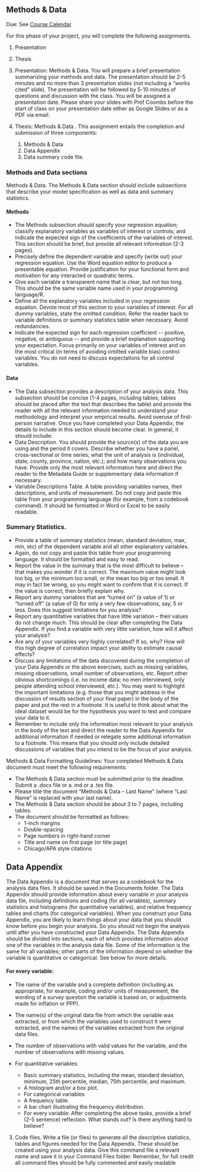 ## Methods & Data

Due: See [Course Calendar](../README.md)

For this phase of your project, you will complete the following assignments.
1. Presentation
2. Thesis

3. Presentation: Methods & Data. You will prepare a brief presentation summarizing your
methods and data. The presentation should be 2-5 minutes and no more than 3 presentation
slides (not including a “works cited” slide). The presentation will be followed by 5-10
minutes of questions and discussion with the class. You will be assigned a presentation date. Please share your slides with Prof Coombs before the start of class on your presentation date either as Google Slides or as a PDF via email.

1. Thesis: Methods & Data . This assignment entails the completion and submission of three
components:
    1. Methods & Data
    2. Data Appendix
    3. Data summary code file.

### Methods and Data sections

Methods & Data. The Methods & Data section should include subsections that describe
your model specification as well as data and summary statistics.

#### Methods

- The Methods subsection should specify your regression equation; classify explanatory
variables as variables of interest or controls; and indicate the expected sign of the
coefficients of the variables of interest. This section should be brief, but provide all
relevant information (2-3 pages).
- Precisely define the dependent variable and specify (write out) your regression
equation. Use the Word equation editor to produce a presentable equation.
Provide justification for your functional form and motivation for any interacted or
quadratic terms.
- Give each variable a transparent name that is clear, but not too long. This should
be the same variable name used in your programming language/R.
- Define all the explanatory variables included in your regression equation. Devote
most of this section to your variables of interest. For all dummy variables, state
the omitted condition. Refer the reader back to variable definitions or summary
statistics table when necessary. Avoid redundancies.
- Indicate the expected sign for each regression coefficient -- positive, negative, or
ambiguous -- and provide a brief explanation supporting your expectation. Focus
primarily on your variables of interest and on the most critical (in terms of
avoiding omitted variable bias) control variables. You do not need to discuss
expectations for all control variables.

#### Data

- The Data subsection provides a description of your analysis data. This subsection should be
concise (1-4 pages, including tables; tables should be placed after the text that describes the
table) and provide the reader with all the relevant information needed to understand your
methodology and interpret your empirical results. Avoid overuse of first-person narrative.
Once you have completed your Data Appendix, the details to include in this section should
become clear. In general, it should include:
- Data Description. You should provide the source(s) of the data you are using and the period
it covers. Describe whether you have a panel, cross-sectional or time series; what the unit
of analysis is (individual, state, county, province, nation, etc.); and how many observations
you have. Provide only the most relevant information here and direct the reader to the
Metadata Guide or supplementary data information if necessary.
- Variable Descriptions Table. A table providing variables names, their descriptions, and
units of measurement. Do not copy and paste this table from your programming language (for example, from a
codebook command). It should be formatted in Word or Excel to be easily readable.

### Summary Statistics.
- Provide a table of summary statistics (mean, standard deviation, max, min, etc) of
the dependent variable and all other explanatory variables.
- Again, do not copy and paste this table from your programming language. It should be formatted and easy
to read.
- Report the value in the summary that is the most difficult to believe – that makes
you wonder if it is correct. The maximum value might look too big, or the minimum
too small, or the mean too big or too small. It may in fact be wrong, so you might
want to confirm that it is correct. If the value is correct, then briefly explain why.
- Report any dummy variables that are “turned on” (a value of 1) or “turned off” (a
value of 0) for only a very few observations, say, 5 or less. Does this suggest
limitations for you analysis?
- Report any quantitative variables that have little variation – their values do not
change much. This should be clear after completing the Data Appendix. If you find
a variable with very little variation, how will it affect your analysis?
- Are any of your variables very highly correlated? If so, why? How will this high
degree of correlation impact your ability to estimate causal effects?
- Discuss any limitations of the data discovered during the completion of your Data
Appendix or the above exercises, such as missing variables, missing observations, small
number of observations, etc. Report other obvious shortcomings (i.e. no income data; no
men interviewed, only people attending school interviewed, etc.). You may want to
highlight the important limitations (e.g. those that you might address in the discussion of
results section of your final paper) in the body of the paper and put the rest in a footnote.
It is useful to think about what the ideal dataset would be for the hypothesis you want to
test and compare your data to it.
- Remember to include only the information most relevant to your analysis in the body of
the text and direct the reader to the Data Appendix for additional information if needed or
relegate some additional information to a footnote. This means that you should only include
detailed discussions of variables that you intend to be the focus of your analysis.

Methods & Data Formatting Guidelines:
Your completed Methods & Data document must meet the following requirements:
- The Methods & Data section must be submitted prior to the deadline. Submit a .docx file or a .md or a .tex file.
- Please title the document “Methods & Data – Last Name” (where “Last Name” is replaced
with your last name).
- The Methods & Data section should be about 3 to 7 pages, including tables.
- The document should be formatted as follows:
    - 1-inch margins
    - Double-spacing
    - Page numbers in right-hand corner
    - Title and name on first page (or title page)
    - Chicago/APA style citations

## Data Appendix

The Data Appendix is a document that serves as a codebook for the
analysis data files. It should be saved in the Documents folder. The Data Appendix
should provide information about every variable in your analysis data file, including
definitions and coding (for all variables), summary statistics and histograms (for
quantitative variables), and relative frequency tables and charts (for categorical
variables). When you construct your Data Appendix, you are likely to learn things about
your data that you should know before you begin your analysis. So you should not begin
the analysis until after you have constructed your Data Appendix. The Data Appendix
should be divided into sections, each of which provides information about one of the
variables in the analysis data file. Some of the information is the same for all variables;
other parts of the information depend on whether the variable is quantitative or
categorical. See below for more details.

#### For every variable:
- The name of the variable and a complete definition (including as
appropriate, for example, coding and/or units of measurement, the wording
of a survey question the variable is based on, or adjustments made for
inflation or PPP).
- The name(s) of the original data file from which the variable was extracted,
or from which the variables used to construct it were extracted, and the
names of the variables extracted from the original data files.
- The number of observations with valid values for the variable, and the
number of observations with missing values.

- For quantitative variables:
    - Basic summary statistics, including the mean, standard deviation, minimum,
    25th percentile, median, 75th percentile, and maximum.
    - A histogram and/or a box plot.
    - For categorical variables
    - A frequency table.
    - A bar chart illustrating the frequency distribution.
    - For every variable: After completing the above tasks, provide a brief (2-5 sentence)
    reflection. What stands out? Is there anything hard to believe?

3. Code files. Write a file (or files) to generate all the descriptive statistics,
tables and figures needed for the Data Appendix. These should be created using your
analysis data. Give this command file a relevant name and save it in your
Command Files folder. Remember, for full credit all command files should be fully
commented and easily readable